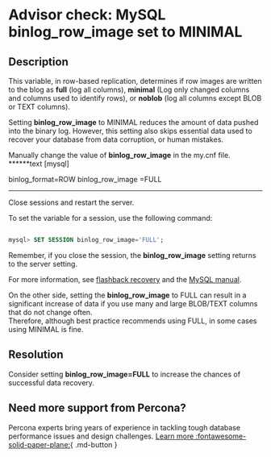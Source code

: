 # Advisor check: MySQL binlog_row_image set to MINIMAL

## Description

This variable, in row-based replication, determines if row images are written to the blog as **full** (log all columns), **minimal** (Log only changed columns and columns used to identify rows), or **noblob** (log all columns except BLOB or TEXT columns).

Setting **binlog_row_image** to MINIMAL reduces the amount of data pushed into the binary log. However, this setting also skips essential data used to recover your database from data corruption, or human mistakes.

Manually change the value of **binlog_row_image** in the my.cnf file.
******text
[mysql]

binlog_format=ROW
binlog_row_image =FULL
******

Close sessions and restart the server.

To set the variable for a session, use the following command:

```sql

mysql> SET SESSION binlog_row_image='FULL';
```

Remember, if you close the session, the **binlog_row_image** setting returns to the server setting.

For more information, see [flashback recovery](https://mydbops.wordpress.com/2019/05/22/flashback-recovery-in-mariadb-mysql-percona/) and the [MySQL manual](https://dev.mysql.com/doc/refman/8.0/en/replication-options-binary-log.html#sysvar_binlog_row_image).

On the other side, setting the **binlog_row_image** to FULL can result in a significant increase of data if you use many and large BLOB/TEXT columns that do not change often.  
Therefore, although best practice recommends using FULL, in some cases using MINIMAL is fine.

## Resolution

Consider setting **binlog_row_image=FULL** to increase the chances of successful data recovery.

## Need more support from Percona?

Percona experts bring years of experience in tackling tough database performance issues and design challenges.
[Learn more :fontawesome-solid-paper-plane:](https://per.co.na/subscribe){ .md-button }
